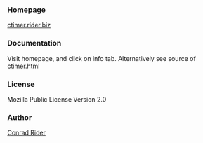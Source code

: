 ### Homepage
[ctimer.rider.biz](http://ctimer.rider.biz)

### Documentation
Visit homepage, and click on info tab. Alternatively see source of ctimer.html

### License
Mozilla Public License Version 2.0

### Author
[Conrad Rider](http://rider.biz)

